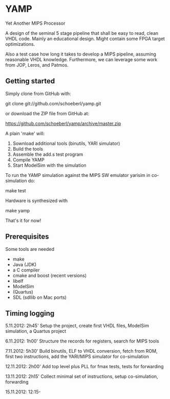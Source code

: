 YAMP
====

Yet Another MIPS Processor

A design of the seminal 5 stage pipeline that shall be easy to read,
clean VHDL code. Mainly an educational design. Might contain some FPGA
target optimizations.

Also a test case how long it takes to develop a MIPS pipeline, assuming
reasonable VHDL knowledge. Furthermore, we can leverage some work from
JOP, Leros, and Patmos.

Getting started
---------------

Simply clone from GitHub with:

git clone git://github.com/schoeberl/yamp.git

or download the ZIP file from GitHub at:

https://github.com/schoeberl/yamp/archive/master.zip

A plain 'make' will:

1) Sownload additional tools (binutils, YARI simulator)
2) Build the tools
3) Assemble the add.s test program
4) Compile YAMP
5) Start ModelSim with the simulation

To run the YAMP simulation against the MIPS SW emulator yarisim in co-simulation do:

make test

Hardware is synthesized with

make yamp

That's it for now!

Prerequisites
-------------

Some tools are needed

* make
* Java (JDK)
* a C compiler
* cmake and boost (recent versions)
* libelf
* ModelSim
* (Quartus)
* SDL (sdllib on Mac ports)


Timing logging
--------------

5.11.2012: 2h45' Setup the project, create first VHDL files, ModelSim simulation,
                 a Quartus project
		 
6.11.2012: 1h00' Structure the records for registers, search for MIPS tools

7.11.2012: 5h30' Build binutils, ELF to VHDL conversion, fetch from ROM,
                 first two instructions, add the YARI/MIPS simulator for co-simulation

12.11.2012: 2h00' Add top level plus PLL for fmax tests, tests for forwarding

13.11.2012: 2h15' Collect minimal set of instructions, setup co-simulation, forwarding

15.11.2012:
12:15-
